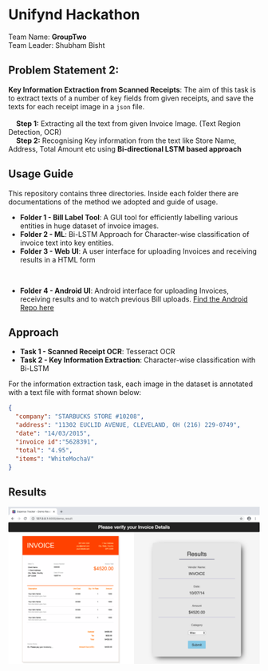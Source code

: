 # Unifynd Hackathon
Team Name: **GroupTwo**<br/>
Team Leader: Shubham Bisht

## **Problem Statement 2:** <br/>
**Key Information Extraction from Scanned Receipts**: The aim of this task is to extract texts of a number of key fields from given receipts, and save the texts for each receipt image in a `json` file.
<br/><br/>
&nbsp;  &nbsp;  **Step 1:** Extracting all the text from given Invoice Image. (Text Region Detection, OCR) <br/>
&nbsp;  &nbsp;  **Step 2:** Recognising Key information from the text like Store Name, Address, Total Amount etc using **Bi-directional LSTM based approach**

## Usage Guide

This repository contains three directories. Inside each folder there are documentations of the method we adopted and guide of usage.

- **Folder 1 - Bill Label Tool**: A GUI tool for efficiently labelling various entities in huge dataset of invoice images. 
- **Folder 2 - ML**: Bi-LSTM Approach for Character-wise classification of invoice text into key entities.
- **Folder 3 - Web UI**: A user interface for uploading Invoices and receiving results in a HTML form
<br/>

- **Folder 4 - Android UI**: Android interface for uploading Invoices, receiving results and to watch previous Bill uploads. [Find the Android Repo here](https://www.google.com)

## Approach

- **Task 1 - Scanned Receipt OCR**: Tesseract OCR
- **Task 2 - Key Information Extraction**: Character-wise classification with Bi-LSTM

For the information extraction task, each image in the dataset is annotated with a text file with format shown below:
```json
{
  "company": "STARBUCKS STORE #10208",
  "address": "11302 EUCLID AVENUE, CLEVELAND, OH (216) 229-0749",
  "date": "14/03/2015",
  "invoice id":"5628391",
  "total": "4.95", 
  "items": "WhiteMochaV"
}
```

## Results

![](Web_Interface/Media/demo_result.png)
